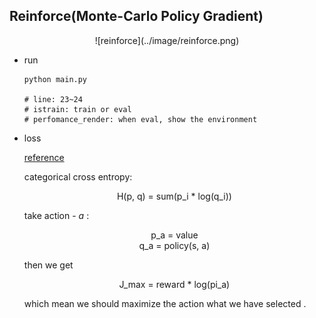## Reinforce(Monte-Carlo Policy Gradient)

<div align=center> ![reinforce](../image/reinforce.png) </div>



- run

  ```
  python main.py
  
  # line: 23~24
  # istrain: train or eval
  # perfomance_render: when eval, show the environment
  ```



- loss

  [reference](https://github.com/rlcode/reinforcement-learning/blob/master/2-cartpole/3-reinforce/cartpole_reinforce.py) 

  categorical cross entropy:
  
  <div align=center> H(p, q) = sum(p_i * log(q_i)) </div>
  
  take action - $a$ :
  
  <div align=center> p_a = value </div>
  
  <div align=center> q_a = policy(s, a) </div>
  
  then we get
  
  <div align=center> J_max = reward * log(pi_a) </div>
  
  which mean we should maximize the action what we have selected .

​		


